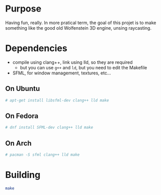# Purpose
Having fun, really. In more pratical term, the goal of this projet is to make something like the good old Wolfenstein 3D engine, unsing raycasting.

# Dependencies
- compile using clang++, link using lld, so they are required
  - but you can use `g++` and `ld`, but you need to edit the Makefile
- SFML, for window management, textures, etc...

## On Ubuntu
```bash
# apt-get install libsfml-dev clang++ lld make
```

## On Fedora
```bash
# dnf install SFML-dev clang++ lld make
```

## On Arch
```bash
# pacman -S sfml clang++ lld make
```

# Building
```bash
make
```


